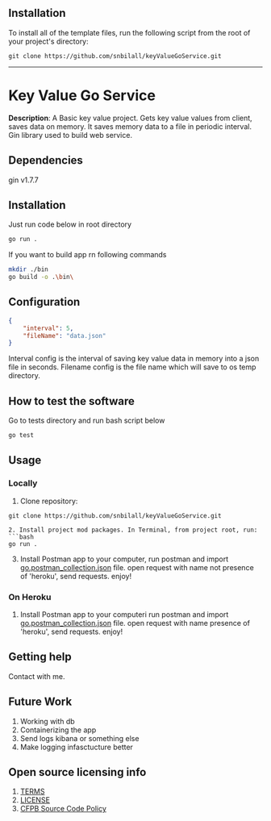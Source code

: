 ## Installation

To install all of the template files, run the following script from the root of your project's directory:

```
git clone https://github.com/snbilall/keyValueGoService.git
```

----

# Key Value Go Service

**Description**:  A Basic key value project. Gets key value values from client, saves data on memory. It saves memory data to a file in periodic interval. Gin library used to build web service.

## Dependencies

gin v1.7.7

## Installation

Just run code below in root directory

```bash
go run .
```

If you want to build app rn following commands
```bash
mkdir ./bin
go build -o .\bin\
```

## Configuration

```json
{
    "interval": 5,
    "fileName": "data.json"
}
```

Interval config is the interval of saving key value data in memory into a json file in seconds.
Filename config is the file name which will save to os temp directory.

## How to test the software

Go to tests directory and run bash script below

```bash
go test
```

## Usage

### Locally

1. Clone repository:

```
git clone https://github.com/snbilall/keyValueGoService.git

2. Install project mod packages. In Terminal, from project root, run:
```bash
go run .
```

3. Install Postman app to your computer, run postman and import [go.postman_collection.json](https://github.com/snbilall/keyValueGoService/blob/master/go.postman_collection.json) file. open request with name not presence of 'heroku', send requests. enjoy!

### On Heroku

1. Install Postman app to your computeri run postman and import [go.postman_collection.json](https://github.com/snbilall/keyValueGoService/blob/master/go.postman_collection.json) file. open request with name presence of 'heroku', send requests. enjoy!

## Getting help

Contact with me.

## Future Work

1. Working with db
2. Containerizing the app
3. Send logs kibana or something else
4. Make logging infasctucture better

## Open source licensing info
1. [TERMS](TERMS.md)
2. [LICENSE](LICENSE)
3. [CFPB Source Code Policy](https://github.com/cfpb/source-code-policy/)
